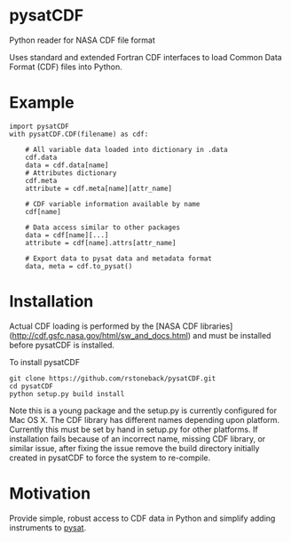 # pysatCDF
Python reader for NASA CDF file format

Uses standard and extended Fortran CDF interfaces to load Common Data Format (CDF) files into Python.

# Example
```
import pysatCDF
with pysatCDF.CDF(filename) as cdf:

    # All variable data loaded into dictionary in .data
    cdf.data
    data = cdf.data[name]
    # Attributes dictionary
    cdf.meta
    attribute = cdf.meta[name][attr_name]

    # CDF variable information available by name
    cdf[name]

    # Data access similar to other packages
    data = cdf[name][...]
    attribute = cdf[name].attrs[attr_name]

    # Export data to pysat data and metadata format
    data, meta = cdf.to_pysat()
```

# Installation
Actual CDF loading is performed by the [NASA CDF libraries] (http://cdf.gsfc.nasa.gov/html/sw_and_docs.html) 
and must be installed before pysatCDF is installed.

To install pysatCDF
```
git clone https://github.com/rstoneback/pysatCDF.git
cd pysatCDF
python setup.py build install
```
Note this is a young package and the setup.py is currently configured for Mac OS X. The CDF library has different names depending upon platform. Currently this must be set by hand in setup.py for other platforms. If installation fails because of an incorrect name, missing CDF library, or similar issue, after fixing the issue remove the build directory initially created in pysatCDF to force the system to re-compile.

# Motivation
Provide simple, robust access to CDF data in Python and simplify adding instruments to [pysat](https://github.com/rstoneback/pysat).
